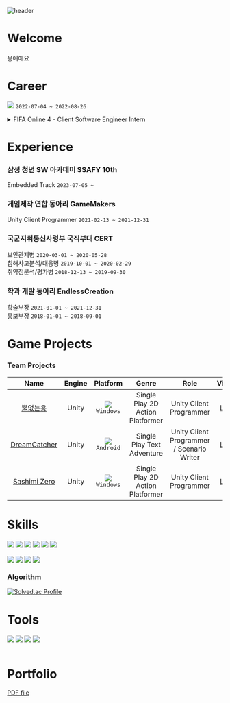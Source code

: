 ![header](https://capsule-render.vercel.app/api?type=rounded&color=timeGradient&height=150&section=header&text=SoinDosa&fontSize=70)
  
# Welcome
응애에요
# Career
<img
  src="https://img.shields.io/badge/EA%20Korea-000000?style=badge&logo=EA&logoColor=white"
/>
`2022-07-04 ~ 2022-08-26`
<br/>
<details>
<summary>FIFA Online 4 - Client Software Engineer Intern  </summary>
  
* **Action Script 3.0**
* **Adobe Animator**
* UI 개발
* 신규기능 개발
* 버그 리포팅
</details>

# Experience
### 삼성 청년 SW 아카데미 SSAFY 10th
Embedded Track `2023-07-05 ~`
### 게임제작 연합 동아리 GameMakers
Unity Client Programmer `2021-02-13 ~ 2021-12-31`
### 국군지휘통신사령부 국직부대 CERT
보안관제병 `2020-03-01 ~ 2020-05-28`<br/>
침해사고분석/대응병 `2019-10-01 ~ 2020-02-29`<br/>
취약점분석/평가병 `2018-12-13 ~ 2019-09-30`
### 학과 개발 동아리 EndlessCreation
학술부장 `2021-01-01 ~ 2021-12-31`<br/>
홍보부장 `2018-01-01 ~ 2018-09-01`
# Game Projects
### Team Projects
|Name|Engine|Platform|Genre|Role|Video|
|:------:|:---:|:---:|:---:|:---:|:---:|
|[뿔없는용](https://soindosa.itch.io/nohorn-dragon)|Unity|![](https://img.shields.io/badge/itch.io-FA5C5C?style=flat&logo=Itch.io&logoColor=black)<br/>`Windows`|Single Play 2D Action Platformer|Unity Client Programmer|[Link](https://youtu.be/I9NU2H_h_1k)|
|[DreamCatcher](https://play.google.com/store/apps/details?id=com.STG_Z.DreamCatcher)|Unity|![](https://img.shields.io/badge/Play%20Store-414141?style=flat&logo=GooglePlay&logoColor=white)<br/>`Android`|Single Play Text Adventure|Unity Client Programmer / Scenario Writer|[Link](https://www.youtube.com/watch?v=hC1-DHF_040)|
|[Sashimi Zero](https://indie.onstove.com/ko/games/520)|Unity|![](https://img.shields.io/badge/Stove%20Indie-FC4C02?style=flat&logo=Slides&logoColor=white)<br/>`Windows`|Single Play 2D Action Platformer|Unity Client Programmer|[Link](https://www.youtube.com/watch?v=9MEL1N32TC0)|
# Skills
<img
  src="https://img.shields.io/badge/C-A8B9CC?style=for-the-badge&logo=c&logoColor=black" align="center"
/>
<img
  src="https://img.shields.io/badge/C%2B%2B-00599c?style=for-the-badge&logo=C%2B%2B&logoColor=white" align="center"
/>
<img
  src="https://img.shields.io/badge/C%23-239120?style=for-the-badge&logo=C%20Sharp&logoColor=white" align="center"
/>
<img
  src="https://img.shields.io/badge/HTML-E34F26?style=for-the-badge&logo=html5&logoColor=white" align="center"
/>
<img
  src="https://img.shields.io/badge/css-1572B6?style=for-the-badge&logo=css3&logoColor=white" align="center"
/>
<img
  src="https://img.shields.io/badge/javascript-F7DF1E?style=for-the-badge&logo=javascript&logoColor=black" align="center"
/>
<br/>
<br/>
<img
  src="https://img.shields.io/badge/Unity-000000?style=for-the-badge&logo=unity&logoColor=white" align="center"
/>
<img
  src="https://img.shields.io/badge/node%2Ejs-339933?style=for-the-badge&logo=nodedotjs&logoColor=white" align="center"
/>
<img
  src="https://img.shields.io/badge/vue%2Ejs-4FC08D?style=for-the-badge&logo=vuedotjs&logoColor=white" align="center"
/>
<img
  src="https://img.shields.io/badge/mysql-4479A1?style=for-the-badge&logo=mysql&logoColor=white" align="center"
/>
<br/>
### Algorithm
[![Solved.ac Profile](http://mazassumnida.wtf/api/v2/generate_badge?boj=rlatjsgnl519)](https://solved.ac/rlatjsgnl519/)<br/>
# Tools
<img
  src="https://img.shields.io/badge/visual%20studio-5C2D91?style=for-the-badge&logo=visualstudio&logoColor=white" align="center"
/>
<img
  src="https://img.shields.io/badge/visual%20studio%20code-007ACC?style=for-the-badge&logo=visualstudiocode&logoColor=white" align="center"
/>
<img
  src="https://img.shields.io/badge/Git-F05032?style=for-the-badge&logo=Git&logoColor=white" align="center"
/>
<img
  src="https://img.shields.io/badge/Slack-4A154B?style=for-the-badge&logo=Slack&logoColor=white" align="center"
/>
<br/>
<br/>
# Portfolio
[PDF file](https://drive.google.com/file/d/15aU5LKPjNxi3WeMgPNiU45d_CP6o9H8y/view?usp=sharing)
<!--
**SoinDosa/SoinDosa** is a ✨ _special_ ✨ repository because its `README.md` (this file) appears on your GitHub profile.

Here are some ideas to get you started:

- 🔭 I’m currently working on ...
- 🌱 I’m currently learning ...
- 👯 I’m looking to collaborate on ...
- 🤔 I’m looking for help with ...
- 💬 Ask me about ...
- 📫 How to reach me: ...
- 😄 Pronouns: ...
- ⚡ Fun fact: ...
-->
